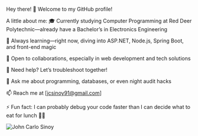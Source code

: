 Hey there! 👋
Welcome to my GitHub profile!

A little about me:
🎓 Currently studying Computer Programming at Red Deer Polytechnic—already have a Bachelor’s in Electronics Engineering

🌱 Always learning—right now, diving into ASP.NET, Node.js, Spring Boot, and front-end magic

👯 Open to collaborations, especially in web development and tech solutions

🤔 Need help? Let’s troubleshoot together!

💬 Ask me about programming, databases, or even night audit hacks

📫 Reach me at [jcsinoy91@gmail.com]

⚡ Fun fact: I can probably debug your code faster than I can decide what to eat for lunch 🍕🤔

![John Carlo Sinoy](https://github-readme-stats.vercel.app/api?username=johnsinoy)
